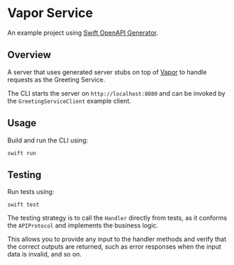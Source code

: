 # Vapor Service

An example project using [Swift OpenAPI Generator](https://github.com/apple/swift-openapi-generator).

## Overview

A server that uses generated server stubs on top of [Vapor](https://github.com/vapor/vapor) to handle requests as the Greeting Service. 

The CLI starts the server on `http://localhost:8080` and can be invoked by the `GreetingServiceClient` example client.

## Usage

Build and run the CLI using:

```
swift run
```

## Testing

Run tests using:

```
swift test
```

The testing strategy is to call the `Handler` directly from tests, as it conforms the `APIProtocol` and implements the business logic.

This allows you to provide any input to the handler methods and verify that the correct outputs are returned, such as error responses when the input data is invalid, and so on.
